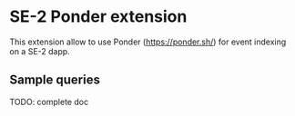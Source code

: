 # SE-2 Ponder extension

This extension allow to use Ponder (https://ponder.sh/) for event indexing on a SE-2 dapp.

## Sample queries

TODO: complete doc
